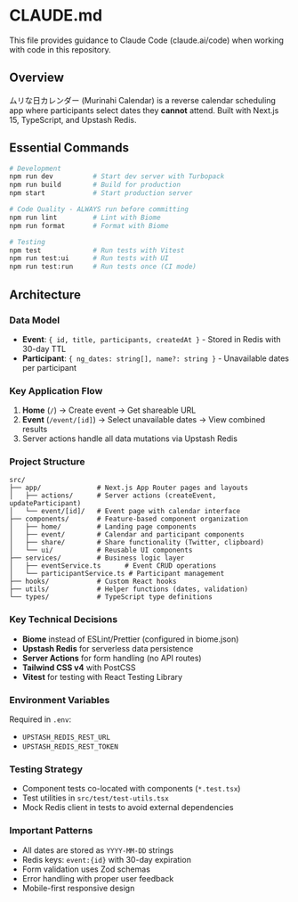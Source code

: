 # CLAUDE.md

This file provides guidance to Claude Code (claude.ai/code) when working with code in this repository.

## Overview

ムリな日カレンダー (Murinahi Calendar) is a reverse calendar scheduling app where participants select dates they **cannot** attend. Built with Next.js 15, TypeScript, and Upstash Redis.

## Essential Commands

```bash
# Development
npm run dev          # Start dev server with Turbopack
npm run build        # Build for production
npm start            # Start production server

# Code Quality - ALWAYS run before committing
npm run lint         # Lint with Biome
npm run format       # Format with Biome

# Testing
npm test             # Run tests with Vitest
npm run test:ui      # Run tests with UI
npm run test:run     # Run tests once (CI mode)
```

## Architecture

### Data Model
- **Event**: `{ id, title, participants, createdAt }` - Stored in Redis with 30-day TTL
- **Participant**: `{ ng_dates: string[], name?: string }` - Unavailable dates per participant

### Key Application Flow
1. **Home** (`/`) → Create event → Get shareable URL
2. **Event** (`/event/[id]`) → Select unavailable dates → View combined results
3. Server actions handle all data mutations via Upstash Redis

### Project Structure
```
src/
├── app/              # Next.js App Router pages and layouts
│   ├── actions/      # Server actions (createEvent, updateParticipant)
│   └── event/[id]/   # Event page with calendar interface
├── components/       # Feature-based component organization
│   ├── home/         # Landing page components
│   ├── event/        # Calendar and participant components
│   ├── share/        # Share functionality (Twitter, clipboard)
│   └── ui/           # Reusable UI components
├── services/         # Business logic layer
│   ├── eventService.ts      # Event CRUD operations
│   └── participantService.ts # Participant management
├── hooks/            # Custom React hooks
├── utils/            # Helper functions (dates, validation)
└── types/            # TypeScript type definitions
```

### Key Technical Decisions
- **Biome** instead of ESLint/Prettier (configured in biome.json)
- **Upstash Redis** for serverless data persistence
- **Server Actions** for form handling (no API routes)
- **Tailwind CSS v4** with PostCSS
- **Vitest** for testing with React Testing Library

### Environment Variables
Required in `.env`:
- `UPSTASH_REDIS_REST_URL`
- `UPSTASH_REDIS_REST_TOKEN`

### Testing Strategy
- Component tests co-located with components (`*.test.tsx`)
- Test utilities in `src/test/test-utils.tsx`
- Mock Redis client in tests to avoid external dependencies

### Important Patterns
- All dates are stored as `YYYY-MM-DD` strings
- Redis keys: `event:{id}` with 30-day expiration
- Form validation uses Zod schemas
- Error handling with proper user feedback
- Mobile-first responsive design